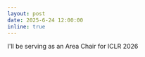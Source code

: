 ```yaml
---
layout: post
date: 2025-6-24 12:00:00
inline: true
---
```


I'll be serving as an Area Chair for ICLR 2026